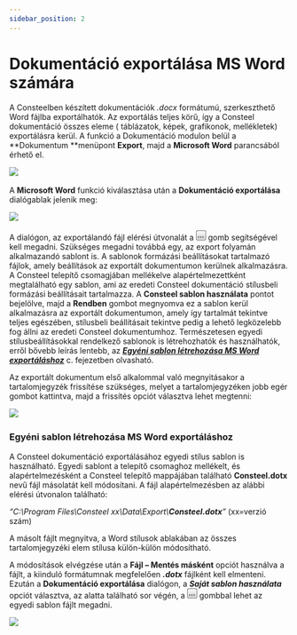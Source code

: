 ```yaml
---
sidebar_position: 2
---
```

# Dokumentáció exportálása MS Word számára
<!-- wp:columns -->

<!-- wp:column -->

<!-- wp:paragraph {"align":"justify"} -->

A Consteelben készített dokumentációk _.docx_ formátumú, szerkeszthető Word fájlba exportálhatók. Az exportálás teljes körű, így a Consteel dokumentáció összes eleme ( táblázatok, képek, grafikonok, mellékletek) exportálásra kerül. A funkció a Dokumentáció modulon belül a **Dokumentum **menüpont **Export**, majd a **Microsoft Word** parancsából érhető el.

<!-- /wp:paragraph -->

<!-- /wp:column -->

<!-- wp:column -->

<!-- wp:image {"align":"center","id":37834,"width":344,"height":203,"sizeSlug":"full","linkDestination":"media","className":"is-style-editorskit-rounded"} -->

[![](https://consteelsoftware.com/wp-content/uploads/2022/06/scr_dokument_export.png)](./img/wp-content-uploads-2022-06-scr_dokument_export.png)

<!-- /wp:image -->

<!-- /wp:column -->

<!-- /wp:columns -->

<!-- wp:paragraph -->

A **Microsoft Word** funkció kiválasztása után a **Dokumentáció exportálása** dialógablak jelenik meg:

<!-- /wp:paragraph -->

<!-- wp:image {"align":"center","id":37826,"sizeSlug":"full","linkDestination":"media","className":"is-style-editorskit-rounded"} -->

[![](https://consteelsoftware.com/wp-content/uploads/2022/06/scr_dokument_export_2.png)](./img/wp-content-uploads-2022-06-scr_dokument_export_2.png)

<!-- /wp:image -->

<!-- wp:paragraph {"align":"justify"} -->

A dialógon, az exportálandó fájl elérési útvonalát a ![](./img/wp-content-uploads-2021-04-3dots-button.png) gomb segítségével kell megadni. Szükséges megadni továbbá egy, az export folyamán alkalmazandó sablont is. A sablonok formázási beállításokat tartalmazó fájlok, amely beállítások az exportált dokumentumon kerülnek alkalmazásra. A Consteel telepítő csomagjában mellékelve alapértelmezettként megtalálható egy sablon, ami az eredeti Consteel dokumentáció stílusbeli formázási beállításait tartalmazza. A **Consteel sablon használata** pontot bejelölve, majd a **Rendben** gombot megnyomva ez a sablon kerül alkalmazásra az exportált dokumentumon, amely így tartalmát tekintve teljes egészében, stílusbeli beállításait tekintve pedig a lehető legközelebb fog állni az eredeti Consteel dokumentumhoz. Természetesen egyedi stílusbeállításokkal rendelkező sablonok is létrehozhatók és használhatók, erről bővebb leírás lentebb, az [_**Egyéni sablon létrehozása MS Word exportáláshoz**_](#custom-templates) c. fejezetben olvasható.

<!-- /wp:paragraph -->

<!-- wp:columns -->

<!-- wp:column -->

<!-- wp:paragraph {"align":"justify"} -->

Az exportált dokumentum első alkalommal való megnyitásakor a tartalomjegyzék frissítése szükséges, melyet a tartalomjegyzéken jobb egér gombot kattintva, majd a frissítés opciót választva lehet megtenni:

<!-- /wp:paragraph -->

<!-- /wp:column -->

<!-- wp:column -->

<!-- wp:image {"align":"center","id":37818,"sizeSlug":"full","linkDestination":"media","className":"is-style-editorskit-rounded"} -->

[![](https://consteelsoftware.com/wp-content/uploads/2022/06/scr_dokument_export_3.png)](./img/wp-content-uploads-2022-06-scr_dokument_export_3.png)

<!-- /wp:image -->

<!-- /wp:column -->

<!-- /wp:columns -->

<!-- wp:spacer -->

<!-- /wp:spacer -->

<!-- wp:heading {"level":3} -->

### Egyéni sablon létrehozása MS Word exportáláshoz

<!-- /wp:heading -->

<!-- wp:columns -->

<!-- wp:column -->

<!-- wp:paragraph -->

A Consteel dokumentáció exportálásához egyedi stílus sablon is használható. Egyedi sablont a telepítő csomaghoz mellékelt, és alapértelmezésként a Consteel telepítő mappájában található **Consteel.dotx** nevű fájl másolatát kell módosítani. A fájl alapértelmezésben az alábbi elérési útvonalon található:

<!-- /wp:paragraph -->

<!-- wp:paragraph -->

_“C:\\Program Files\\Consteel xx\\Data\\Export\\**Consteel.dotx**”_ (xx=verzió szám)

<!-- /wp:paragraph -->

<!-- wp:paragraph {"align":"justify"} -->

A másolt fájlt megnyitva, a Word stílusok ablakában az összes tartalomjegyzéki elem stílusa külön-külön módosítható.

<!-- /wp:paragraph -->

<!-- wp:paragraph {"align":"justify"} -->

A módosítások elvégzése után a **Fájl – Mentés másként** opciót használva a fájlt, a kiinduló formátumnak megfelelően **_.dotx_** fájlként kell elmenteni. Ezután a **Dokumentáció exportálása** dialógon, a **_Saját sablon használata_** opciót választva, az alatta található sor végén, a ![](./img/wp-content-uploads-2021-04-3dots-button.png) gombbal lehet az egyedi sablon fájlt megadni.

<!-- /wp:paragraph -->

<!-- /wp:column -->

<!-- wp:column -->

<!-- wp:image {"align":"center","id":37810,"sizeSlug":"full","linkDestination":"media","className":"is-style-editorskit-rounded"} -->

[![](https://consteelsoftware.com/wp-content/uploads/2022/06/scr_dokument_export_word_sablon.png)](./img/wp-content-uploads-2022-06-scr_dokument_export_word_sablon.png)

<!-- /wp:image -->

<!-- /wp:column -->

<!-- /wp:columns -->
